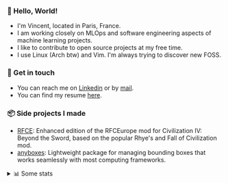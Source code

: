 ### 👋 Hello, World!

- I'm Vincent, located in Paris, France.
- I am working closely on MLOps and software engineering aspects of machine learning projects.
- I like to contribute to open source projects at my free time.
- I use Linux (Arch btw) and Vim. I'm always trying to discover new FOSS.

### 🔗 Get in touch

- You can reach me on [Linkedin](https://www.linkedin.com/in/vincent-duchauffour-3a9641155/) or by [mail](mailto:vincent.duchauffour@proton.me).
- You can find my resume [here](https://raw.githubusercontent.com/VDuchauffour/resume/main/resume.pdf).

### 📦 Side projects I made

- [RFCE](https://github.com/VDuchauffour/RFCEurope): Enhanced edition of the RFCEurope mod for Civilization IV: Beyond the Sword, based on the popular Rhye's and Fall of Civilization mod. 
- [anyboxes](https://github.com/VDuchauffour/anyboxes): Lightweight package for managing bounding boxes that works seamlessly with most computing frameworks. 

<details><summary>📊 Some stats</summary>  
  
<p align="center">
  <img alt="VDuchauffour's github stats" src="https://github-readme-stats.vercel.app/api?username=VDuchauffour&include_all_commits=true&show_icons=true&theme=react"/>
  <br />
  <img alt="VDuchauffour's streak stats" src="https://streak-stats.demolab.com?user=VDuchauffour&theme=react"/>
  <br />
  <img alt="VDuchauffour's language stats" src="https://github-readme-stats.vercel.app/api/top-langs/?username=VDuchauffour&count_private=true&include_all_commits=true&show_icons=true&layout=compact&theme=react"/>
  <!--   <br />
  <img alt="VDuchauffour's Wakatime stats" src="https://github-readme-stats.vercel.app/api/wakatime?username=VDuchauffour&theme=react"/> -->
</p>

#### 🧭 Wakatime stats
<!--START_SECTION:waka-->
![Code Time](http://img.shields.io/badge/Code%20Time-2%2C408%20hrs%2028%20mins-blue)

![Lines of code](https://img.shields.io/badge/From%20Hello%20World%20I%27ve%20Written-4.3%20million%20lines%20of%20code-blue)

**🐱 My GitHub Data** 

> 📦 989.2 kB Used in GitHub's Storage 
 > 
> 🏆 837 Contributions in the Year 2024
 > 
> 🚫 Not Opted to Hire
 > 
> 📜 9 Public Repositories 
 > 
> 🔑 2 Private Repositories 
 > 
**I'm an Early 🐤** 

```text
🌞 Morning                493 commits         ██░░░░░░░░░░░░░░░░░░░░░░░   07.96 % 
🌆 Daytime                3692 commits        ███████████████░░░░░░░░░░   59.60 % 
🌃 Evening                1729 commits        ███████░░░░░░░░░░░░░░░░░░   27.91 % 
🌙 Night                  281 commits         █░░░░░░░░░░░░░░░░░░░░░░░░   04.54 % 
```
📅 **I'm Most Productive on Monday** 

```text
Monday                   1433 commits        ██████░░░░░░░░░░░░░░░░░░░   23.13 % 
Tuesday                  1316 commits        █████░░░░░░░░░░░░░░░░░░░░   21.24 % 
Wednesday                920 commits         ████░░░░░░░░░░░░░░░░░░░░░   14.85 % 
Thursday                 1239 commits        █████░░░░░░░░░░░░░░░░░░░░   20.00 % 
Friday                   979 commits         ████░░░░░░░░░░░░░░░░░░░░░   15.80 % 
Saturday                 94 commits          ░░░░░░░░░░░░░░░░░░░░░░░░░   01.52 % 
Sunday                   214 commits         █░░░░░░░░░░░░░░░░░░░░░░░░   03.45 % 
```


📊 **This Week I Spent My Time On** 

```text
💬 Programming Languages: 
YAML                     1 hr 42 mins        ████████████████████░░░░░   80.38 % 
TOML                     19 mins             ████░░░░░░░░░░░░░░░░░░░░░   15.15 % 
Other                    2 mins              ░░░░░░░░░░░░░░░░░░░░░░░░░   01.98 % 
Makefile                 2 mins              ░░░░░░░░░░░░░░░░░░░░░░░░░   01.85 % 
Diff                     0 secs              ░░░░░░░░░░░░░░░░░░░░░░░░░   00.64 % 
```


 Last Updated on 16/11/2024 00:52:06 UTC
<!--END_SECTION:waka-->
</details>

